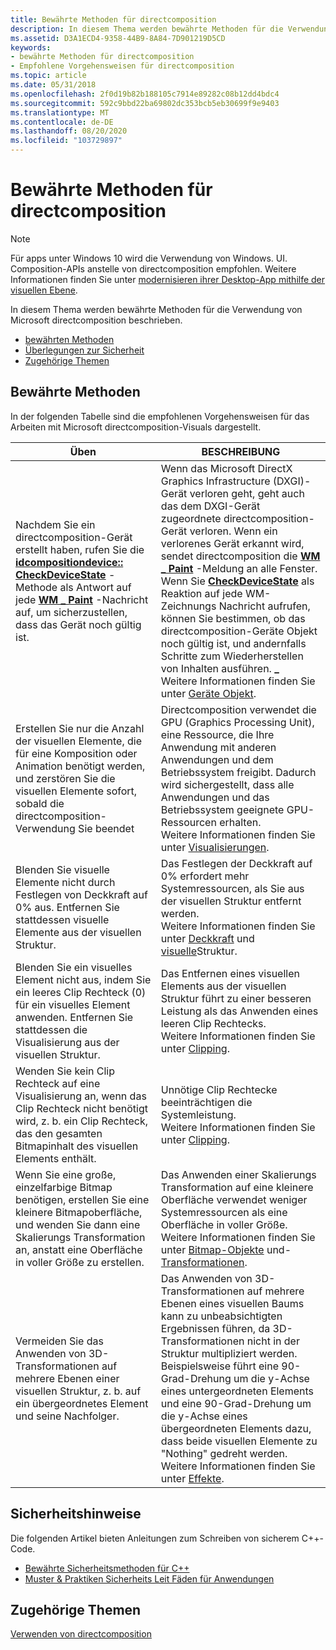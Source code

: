 ```yaml
---
title: Bewährte Methoden für directcomposition
description: In diesem Thema werden bewährte Methoden für die Verwendung von Microsoft directcomposition beschrieben.
ms.assetid: D3A1ECD4-9358-44B9-8A84-7D901219D5CD
keywords:
- bewährte Methoden für directcomposition
- Empfohlene Vorgehensweisen für directcomposition
ms.topic: article
ms.date: 05/31/2018
ms.openlocfilehash: 2f0d19b82b188105c7914e89282c08b12dd4bdc4
ms.sourcegitcommit: 592c9bbd22ba69802dc353bcb5eb30699f9e9403
ms.translationtype: MT
ms.contentlocale: de-DE
ms.lasthandoff: 08/20/2020
ms.locfileid: "103729897"
---
```

# <a name="best-practices-for-directcomposition"></a>Bewährte Methoden für directcomposition

> [!NOTE]
> Für apps unter Windows 10 wird die Verwendung von Windows. UI. Composition-APIs anstelle von directcomposition empfohlen. Weitere Informationen finden Sie unter [modernisieren ihrer Desktop-App mithilfe der visuellen Ebene](/windows/uwp/composition/visual-layer-in-desktop-apps).

In diesem Thema werden bewährte Methoden für die Verwendung von Microsoft directcomposition beschrieben.

-   [bewährten Methoden](#best-practices-for-directcomposition)
-   [Überlegungen zur Sicherheit](#security-considerations)
-   [Zugehörige Themen](#related-topics)

## <a name="best-practices"></a>Bewährte Methoden

In der folgenden Tabelle sind die empfohlenen Vorgehensweisen für das Arbeiten mit Microsoft directcomposition-Visuals dargestellt.



| Üben                                                                                                                                                                                                                                                        | BESCHREIBUNG                                                                                                                                                                                                                                                                                                                                                                                                                                                                                                                                                                                                          |
|-----------------------------------------------------------------------------------------------------------------------------------------------------------------------------------------------------------------------------------------------------------------|----------------------------------------------------------------------------------------------------------------------------------------------------------------------------------------------------------------------------------------------------------------------------------------------------------------------------------------------------------------------------------------------------------------------------------------------------------------------------------------------------------------------------------------------------------------------------------------------------------------------|
| Nachdem Sie ein directcomposition-Gerät erstellt haben, rufen Sie die [**idcompositiondevice:: CheckDeviceState**](/windows/win32/api/dcomp/nf-dcomp-idcompositiondevice-checkdevicestate) -Methode als Antwort auf jede [**WM \_ Paint**](/windows/desktop/gdi/wm-paint) -Nachricht auf, um sicherzustellen, dass das Gerät noch gültig ist.<br/> | Wenn das Microsoft DirectX Graphics Infrastructure (DXGI)-Gerät verloren geht, geht auch das dem DXGI-Gerät zugeordnete directcomposition-Gerät verloren. Wenn ein verlorenes Gerät erkannt wird, sendet directcomposition die [**WM \_ Paint**](/windows/desktop/gdi/wm-paint) -Meldung an alle Fenster. Wenn Sie [**CheckDeviceState**](/windows/win32/api/dcomp/nf-dcomp-idcompositiondevice-checkdevicestate) als Reaktion auf jede WM-Zeichnungs Nachricht aufrufen, können Sie bestimmen, ob das directcomposition-Geräte Objekt noch gültig ist, und andernfalls Schritte zum Wiederherstellen von Inhalten ausführen. **\_** <br/> Weitere Informationen finden Sie unter [Geräte Objekt](basic-concepts.md).<br/> |
| Erstellen Sie nur die Anzahl der visuellen Elemente, die für eine Komposition oder Animation benötigt werden, und zerstören Sie die visuellen Elemente sofort, sobald die directcomposition-Verwendung Sie beendet<br/>                                                                                            | Directcomposition verwendet die GPU (Graphics Processing Unit), eine Ressource, die Ihre Anwendung mit anderen Anwendungen und dem Betriebssystem freigibt. Dadurch wird sichergestellt, dass alle Anwendungen und das Betriebssystem geeignete GPU-Ressourcen erhalten.<br/> Weitere Informationen finden Sie unter [Visualisierungen](basic-concepts.md).<br/>                                                                                                                                                                                                                                                                     |
| Blenden Sie visuelle Elemente nicht durch Festlegen von Deckkraft auf 0% aus. Entfernen Sie stattdessen visuelle Elemente aus der visuellen Struktur.<br/>                                                                                                                                                          | Das Festlegen der Deckkraft auf 0% erfordert mehr Systemressourcen, als Sie aus der visuellen Struktur entfernt werden.<br/> Weitere Informationen finden Sie unter [Deckkraft](effects.md) und [visuelle](basic-concepts.md)Struktur.<br/>                                                                                                                                                                                                                                                                                                                                                                                      |
| Blenden Sie ein visuelles Element nicht aus, indem Sie ein leeres Clip Rechteck (0) für ein visuelles Element anwenden. Entfernen Sie stattdessen die Visualisierung aus der visuellen Struktur. <br/>                                                                                                                 | Das Entfernen eines visuellen Elements aus der visuellen Struktur führt zu einer besseren Leistung als das Anwenden eines leeren Clip Rechtecks.<br/> Weitere Informationen finden Sie unter [Clipping](clipping.md).<br/>                                                                                                                                                                                                                                                                                                                                                                                                                                |
| Wenden Sie kein Clip Rechteck auf eine Visualisierung an, wenn das Clip Rechteck nicht benötigt wird, z. b. ein Clip Rechteck, das den gesamten Bitmapinhalt des visuellen Elements enthält.<br/>                                                                                       | Unnötige Clip Rechtecke beeinträchtigen die Systemleistung.<br/> Weitere Informationen finden Sie unter [Clipping](clipping.md).<br/>                                                                                                                                                                                                                                                                                                                                                                                                                                                                                       |
| Wenn Sie eine große, einzelfarbige Bitmap benötigen, erstellen Sie eine kleinere Bitmapoberfläche, und wenden Sie dann eine Skalierungs Transformation an, anstatt eine Oberfläche in voller Größe zu erstellen. <br/>                                                                                                | Das Anwenden einer Skalierungs Transformation auf eine kleinere Oberfläche verwendet weniger Systemressourcen als eine Oberfläche in voller Größe.<br/> Weitere Informationen finden Sie unter [Bitmap-Objekte](bitmap-surfaces.md) und- [Transformationen](transforms.md).<br/>                                                                                                                                                                                                                                                                                                                                                                                     |
| Vermeiden Sie das Anwenden von 3D-Transformationen auf mehrere Ebenen einer visuellen Struktur, z. b. auf ein übergeordnetes Element und seine Nachfolger. <br/>                                                                                                                                        | Das Anwenden von 3D-Transformationen auf mehrere Ebenen eines visuellen Baums kann zu unbeabsichtigten Ergebnissen führen, da 3D-Transformationen nicht in der Struktur multipliziert werden. Beispielsweise führt eine 90-Grad-Drehung um die y-Achse eines untergeordneten Elements und eine 90-Grad-Drehung um die y-Achse eines übergeordneten Elements dazu, dass beide visuellen Elemente zu "Nothing" gedreht werden.<br/> Weitere Informationen finden Sie unter [Effekte](effects.md).<br/>                                                                                                                                                                                                     |



 

## <a name="security-considerations"></a>Sicherheitshinweise

Die folgenden Artikel bieten Anleitungen zum Schreiben von sicherem C++-Code.

-   [Bewährte Sicherheitsmethoden für C++](/cpp/security/security-best-practices-for-cpp?view=vs-2019)
-   [Muster & Praktiken Sicherheits Leit Fäden für Anwendungen](/previous-versions/msp-n-p/ff650760(v=pandp.10))

## <a name="related-topics"></a>Zugehörige Themen

<dl> <dt>

[Verwenden von directcomposition](how-to-use-directcomposition.md)
</dt> </dl>

 

